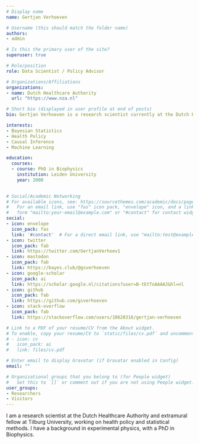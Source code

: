 ```yaml
---
# Display name
name: Gertjan Verhoeven

# Username (this should match the folder name)
authors:
- admin

# Is this the primary user of the site?
superuser: true

# Role/position
role: Data Scientist / Policy Advisor

# Organizations/Affiliations
organizations:
- name: Dutch Healthcare Authority
  url: "https://www.nza.nl"

# Short bio (displayed in user profile at end of posts)
bio: Gertjan Verhoeven is a research scientist currently at the Dutch Healthcare Authority, working on health policy and statistical methods. Follow me on [Twitter](https://twitter.com/GertjanVerhoev1) or [Mastodon](https://bayes.club/@gsverhoeven) to receive updates on new blog posts. Statistics posts using R are featured on [R-Bloggers](https://www.r-bloggers.com).

interests:
- Bayesian Statistics
- Health Policy
- Causal Inference
- Machine Learning

education:
  courses:
  - course: PhD in Biophysics
    institution: Leiden University
    year: 2008
 

# Social/Academic Networking
# For available icons, see: https://sourcethemes.com/academic/docs/page-builder/#icons
#   For an email link, use "fas" icon pack, "envelope" icon, and a link in the
#   form "mailto:your-email@example.com" or "#contact" for contact widget.
social:
- icon: envelope
  icon_pack: fas
  link: '#contact'  # For a direct email link, use "mailto:test@example.org".
- icon: twitter
  icon_pack: fab
  link: https://twitter.com/GertjanVerhoev1
- icon: mastodon
  icon_pack: fab
  link: https://bayes.club/@gsverhoeven
- icon: google-scholar
  icon_pack: ai
  link: https://scholar.google.nl/citations?user=B-tEtToAAAAJ&hl=nl
- icon: github
  icon_pack: fab
  link: https://github.com/gsverhoeven
- icon: stack-overflow
  icon_pack: fab
  link: https://stackoverflow.com/users/10628316/gertjan-verhoeven

# Link to a PDF of your resume/CV from the About widget.
# To enable, copy your resume/CV to `static/files/cv.pdf` and uncomment the lines below.
# - icon: cv
#   icon_pack: ai
#   link: files/cv.pdf

# Enter email to display Gravatar (if Gravatar enabled in Config)
email: ""

# Organizational groups that you belong to (for People widget)
#   Set this to `[]` or comment out if you are not using People widget.
user_groups:
- Researchers
- Visitors
---
```


I am a research scientist at the Dutch Healthcare Authority and extramural fellow at Tilburg University, working on health policy and statistical methods. 
I have a background in experimental physics, with a PhD in Biophysics.
